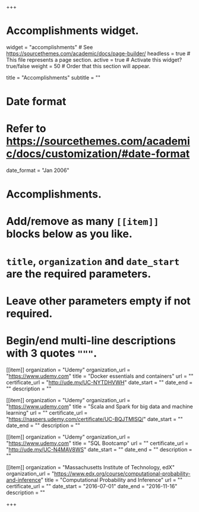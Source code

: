 +++
# Accomplishments widget.
widget = "accomplishments"  # See https://sourcethemes.com/academic/docs/page-builder/
headless = true  # This file represents a page section.
active = true  # Activate this widget? true/false
weight = 50  # Order that this section will appear.

title = "Accomplish&shy;ments"
subtitle = ""

# Date format
#   Refer to https://sourcethemes.com/academic/docs/customization/#date-format
date_format = "Jan 2006"

# Accomplishments.
#   Add/remove as many `[[item]]` blocks below as you like.
#   `title`, `organization` and `date_start` are the required parameters.
#   Leave other parameters empty if not required.
#   Begin/end multi-line descriptions with 3 quotes `"""`.

[[item]]
  organization = "Udemy"
  organization_url = "https://www.udemy.com"
  title = "Docker essentials and containers"
  url = ""
  certificate_url = "http://ude.my/UC-NYTDHVWH"
  date_start = ""
  date_end = ""
  description = ""

[[item]]
  organization = "Udemy"
  organization_url = "https://www.udemy.com"
  title = "Scala and Spark for big data and machine learning"
  url = ""
  certificate_url = "https://naspers.udemy.com/certificate/UC-BQJTMISQ/"
  date_start = ""
  date_end = ""
  description = ""

[[item]]
  organization = "Udemy"
  organization_url = "https://www.udemy.com"
  title = "SQL Bootcamp"
  url = ""
  certificate_url = "http://ude.my/UC-N4MAV8WS"
  date_start = ""
  date_end = ""
  description = ""
  
[[item]]
  organization = "Massachusetts Institute of Technology, edX"
  organization_url = "https://www.edx.org/course/computational-probability-and-inference"
  title = "Computational Probability and Inference"
  url = ""
  certificate_url = ""
  date_start = "2016-07-01"
  date_end = "2016-11-16"
  description = ""

+++
